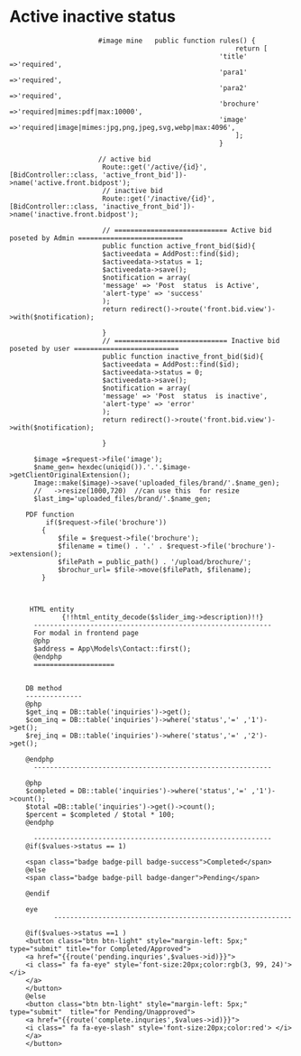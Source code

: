 # Active inactive status 
                          #image mine   public function rules() {
                                                            return [
                                                        'title' =>'required',
                                                        'para1' =>'required',
                                                        'para2' =>'required',
                                                        'brochure' =>'required|mimes:pdf|max:10000',
                                                        'image' =>'required|image|mimes:jpg,png,jpeg,svg,webp|max:4096',
                                                            ];
                                                        }

                          // active bid
                           Route::get('/active/{id}',[BidController::class, 'active_front_bid'])->name('active.front.bidpost');
                           // inactive bid
                           Route::get('/inactive/{id}',[BidController::class, 'inactive_front_bid'])->name('inactive.front.bidpost');

                           // ============================ Active bid poseted by Admin ==========================
                           public function active_front_bid($id){
                           $activeedata = AddPost::find($id);
                           $activeedata->status = 1;  
                           $activeedata->save();
                           $notification = array(
                           'message' => 'Post  status  is Active',
                           'alert-type' => 'success'
                           );
                           return redirect()->route('front.bid.view')->with($notification);

                           }
                           // ============================ Inactive bid poseted by user ==========================
                           public function inactive_front_bid($id){
                           $activeedata = AddPost::find($id);
                           $activeedata->status = 0;  
                           $activeedata->save();
                           $notification = array(
                           'message' => 'Post  status  is inactive',
                           'alert-type' => 'error'
                           );
                           return redirect()->route('front.bid.view')->with($notification);

                           }
<!-- =================================== -->
          $image =$request->file('image');
          $name_gen= hexdec(uniqid()).'.'.$image->getClientOriginalExtension();
          Image::make($image)->save('uploaded_files/brand/'.$name_gen);
          //   ->resize(1000,720)  //can use this  for resize 
          $last_img='uploaded_files/brand/'.$name_gen;

        PDF function 
             if($request->file('brochure')) 
            {
                $file = $request->file('brochure');
                $filename = time() . '.' . $request->file('brochure')->extension();
                $filePath = public_path() . '/upload/brochure/';
                $brochur_url= $file->move($filePath, $filename);
            }
         
         
         
         HTML entity 
                 {!!html_entity_decode($slider_img->description)!!}
          -----------------------------------------------------------
          For modal in frontend page 
          @php 
          $address = App\Models\Contact::first();
          @endphp
          ====================
        
        
        DB method 
        --------------
        @php 
        $get_inq = DB::table('inquiries')->get();
        $com_inq = DB::table('inquiries')->where('status','=' ,'1')->get();
        $rej_inq = DB::table('inquiries')->where('status','=' ,'2')->get();

        @endphp
          -----------------------------------------------------------

        @php 
        $completed = DB::table('inquiries')->where('status','=' ,'1')->count();
        $total =DB::table('inquiries')->get()->count();
        $percent = $completed / $total * 100;
        @endphp

          -----------------------------------------------------------
        @if($values->status == 1)

        <span class="badge badge-pill badge-success">Completed</span>
        @else
        <span class="badge badge-pill badge-danger">Pending</span>

        @endif

        eye 
               -----------------------------------------------------------

        @if($values->status ==1 )
        <button class="btn btn-light" style="margin-left: 5px;" type="submit" title="for Completed/Approved">
        <a href="{{route('pending.inquries',$values->id)}}">
        <i class=" fa fa-eye" style='font-size:20px;color:rgb(3, 99, 24)'> </i>
        </a>
        </button>
        @else
        <button class="btn btn-light" style="margin-left: 5px;" type="submit"  title="for Pending/Unapproved">
        <a href="{{route('complete.inquries',$values->id)}}">
        <i class=" fa fa-eye-slash" style='font-size:20px;color:red'> </i>
        </a>
        </button>
